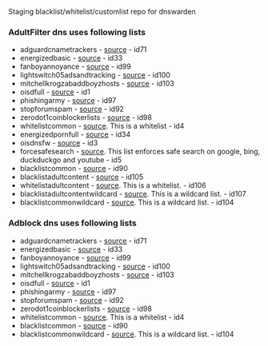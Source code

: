 Staging blacklist/whitelist/customlist repo for dnswarden


### AdultFilter dns uses following lists

* adguardcnametrackers - [source](https://raw.githubusercontent.com/AdguardTeam/cname-trackers/master/combined_disguised_trackers_justdomains.txt) - id71
* energizedbasic - [source](https://block.energized.pro/basic/formats/hosts.txt) - id33
* fanboyannoyance - [source](https://easylist.to/easylist/fanboy-annoyance.txt) - id99
* lightswitch05adsandtracking - [source](https://www.github.developerdan.com/hosts/lists/ads-and-tracking-extended.txt) - id100
* mitchellkrogzabaddboyzhosts - [source](https://raw.githubusercontent.com/mitchellkrogza/Badd-Boyz-Hosts/master/hosts) - id103
* oisdfull - [source](https://dbl.oisd.nl) - id1
* phishingarmy - [source](https://phishing.army/download/phishing_army_blocklist.txt) - id97
* stopforumspam - [source](https://www.stopforumspam.com/downloads/toxic_domains_whole.txt) - id92
* zerodot1coinblockerlists - [source](https://zerodot1.gitlab.io/CoinBlockerLists/hosts) - id98
* whitelistcommon - [source](https://raw.githubusercontent.com/dnswarden/blocklist-staging/main/whitelist/whitelistcommon.txt). This is a whitelist - id4
* energizedpornfull - [source](https://block.energized.pro/porn/formats/domains.txt) - id34
* oisdnsfw - [source](https://dbl.oisd.nl/nsfw) - id3
* forcesafesearch - [source](https://raw.githubusercontent.com/dnswarden/blocklist-staging/main/blacklist/forcesafesearch.txt). This list enforces safe search on google, bing, duckduckgo and youtube - id5
* blacklistcommon - [source](https://raw.githubusercontent.com/dnswarden/blocklist-staging/main/blacklist/blacklistcommon.txt) - id90
* blacklistadultcontent - [source](https://raw.githubusercontent.com/dnswarden/blocklist-staging/main/blacklist/blacklistadultcontent.txt) - id105
* whitelistadultcontent - [source](https://raw.githubusercontent.com/dnswarden/blocklist-staging/main/whitelist/whitelistadultcontent.txt). This is a whitelist. - id106
* blacklistadultcontentwildcard - [source](https://raw.githubusercontent.com/dnswarden/blocklist-staging/main/blacklist/blacklistadultcontentwildcard.txt). This is a wildcard list. - id107
* blacklistcommonwildcard - [source](https://raw.githubusercontent.com/dnswarden/blocklist-staging/main/blacklist/blacklistcommonwildcard.txt). This is a wildcard list. - id104




### Adblock dns uses following lists

* adguardcnametrackers - [source](https://raw.githubusercontent.com/AdguardTeam/cname-trackers/master/combined_disguised_trackers_justdomains.txt) - id71
* energizedbasic - [source](https://block.energized.pro/basic/formats/hosts.txt) - id33
* fanboyannoyance - [source](https://easylist.to/easylist/fanboy-annoyance.txt) - id99
* lightswitch05adsandtracking - [source](https://www.github.developerdan.com/hosts/lists/ads-and-tracking-extended.txt) - id100
* mitchellkrogzabaddboyzhosts - [source](https://raw.githubusercontent.com/mitchellkrogza/Badd-Boyz-Hosts/master/hosts) - id103
* oisdfull - [source](https://dbl.oisd.nl) - id1
* phishingarmy - [source](https://phishing.army/download/phishing_army_blocklist.txt) - id97
* stopforumspam - [source](https://www.stopforumspam.com/downloads/toxic_domains_whole.txt) - id92
* zerodot1coinblockerlists - [source](https://zerodot1.gitlab.io/CoinBlockerLists/hosts) - id98
* whitelistcommon - [source](https://raw.githubusercontent.com/dnswarden/blocklist-staging/main/whitelist/whitelistcommon.txt). This is a whitelist - id4
* blacklistcommon - [source](https://raw.githubusercontent.com/dnswarden/blocklist-staging/main/blacklist/blacklistcommon.txt) - id90
* blacklistcommonwildcard - [source](https://raw.githubusercontent.com/dnswarden/blocklist-staging/main/blacklist/blacklistcommonwildcard.txt). This is a wildcard list. - id104





